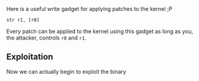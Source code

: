 <br>
<br>
<br
# Billy Ellis
Welcome to my website! Here you will find various tutorials/writeups on exploitation & reverse engineering on the ARM platform aimed at beginners. Enjoy! :-)

Here is a useful write gadget for applying patches to the kernel ;P

`str r1, [r0]`

Every patch can be applied to the kernel using this gadget as long as you, the attacker, controls `r0` and `r1`.

## Exploitation

Now we can actually begin to exploit the binary
